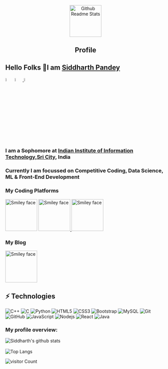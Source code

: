 <p align="center">
 <img width="100px" src="https://github.com/siddharth25pandey/siddharth25pandey.github.io/blob/master/sid.jpg" align="center" alt="Github Readme Stats" />
 <h2 align="center">Profile</h2>
</p>

## Hello Folks 👋I am [Siddharth Pandey](https://siddharth25pandey.github.io)
[<img src="https://img.icons8.com/color/48/000000/linkedin.png" width="5%"/>](https://www.linkedin.com/in/siddharth25pandey/)
  <a href="mailto:siddharth25pandey@gmail.com"> <img src="https://img.icons8.com/fluent/48/000000/gmail.png" width="5%"/> </a>
  <a href="https://dev.to/siddharth25pandey">
  <img src="https://d2fltix0v2e0sb.cloudfront.net/dev-badge.svg" alt="SIDDHARTH PANDEY's DEV Profile" width="5%">
</a>
### I am a Sophomore at [Indian Institute of Information Technology,Sri City](http://www.iiits.ac.in), India
### Currently I am focussed on Competitive Coding, Data Science, ML & Front-End Development
### My Coding Platforms
<a href="https://codeforces.com/profile/siddharth_25"><img src="https://www.google.com/url?sa=i&url=https%3A%2F%2Fcodeforces.com%2F&psig=AOvVaw3Q4_5XjWWIrcj9z5JIYA5Y&ust=1598957559737000&source=images&cd=vfe&ved=2ahUKEwi-o5Kco8XrAhXQ8DgGHfHCAIoQjRx6BAgAEAc" alt="Smiley face" height="100" width="100"></a>
<a href="https://www.codechef.com/users/siddharth_25"><img src="https://s3.amazonaws.com/codechef_shared/misc/fb-image-icon.png" alt="Smiley face" height ="100"  width="100">
 <a href="https://www.hackerrank.com/siddharth25pand1"><img src="https://github.com/siddharth25pandey/siddharth25pandey.github.io/blob/master/images/h.jpg" alt="Smiley face" height ="100" width="100"></a>

 ### My Blog
 <a href="https://sid293571351.wordpress.com"><img src="https://github.com/siddharth25pandey/siddharth25pandey.github.io/blob/master/images/sidblog logo.PNG" alt="Smiley face" height ="100" width="100"></a>

  
## ⚡ Technologies
![C++](https://img.shields.io/badge/-++-00599C?style=flat-square&logo=c)
![C](https://img.shields.io/badge/--00599C?style=flat-square&logo=c)
![Python](https://img.shields.io/badge/-Python-black?style=flat-square&logo=Python)
![HTML5](https://img.shields.io/badge/-HTML5-E34F26?style=flat-square&logo=html5&logoColor=white)
![CSS3](https://img.shields.io/badge/-CSS3-1572B6?style=flat-square&logo=css3)
![Bootstrap](https://img.shields.io/badge/-Bootstrap-563D7C?style=flat-square&logo=bootstrap)
![MySQL](https://img.shields.io/badge/-MySQL-black?style=flat-square&logo=mysql)
![Git](https://img.shields.io/badge/-Git-black?style=flat-square&logo=git)
![GitHub](https://img.shields.io/badge/-GitHub-181717?style=flat-square&logo=github)
![JavaScript](https://img.shields.io/badge/-JavaScript-black?style=flat-square&logo=javascript)
![Nodejs](https://img.shields.io/badge/-Nodejs-black?style=flat-square&logo=Node.js)
![React](https://img.shields.io/badge/-React-black?style=flat-square&logo=react)
![Java](https://img.shields.io/badge/-java-E34A86?style=flat-square&logo=java)


### My profile overview: 

![Siddharth's github stats](https://github-readme-stats.vercel.app/api?username=siddharth25pandey&show_icons=true)
<br />
<br />
![Top Langs](https://github-readme-stats.vercel.app/api/top-langs/?username=siddharth25pandey&show_icons=true)



 ![visitor Count](https://visitor-badge.laobi.icu/badge?page_id=siddharth25pandey.siddharth25pandey)

<!--
**siddharth25pandey/siddharth25pandey** is a ✨ _special_ ✨ repository because its `README.md` (this file) appears on your GitHub profile.

Here are some ideas to get you started:

- 🔭 I’m currently working on ...
- 🌱 I’m currently learning ...
- 👯 I’m looking to collaborate on ...
- 🤔 I’m looking for help with ...
- 💬 Ask me about ...
- 📫 How to reach me: ...
- 😄 Pronouns: ...
- ⚡ Fun fact: ...
-->
